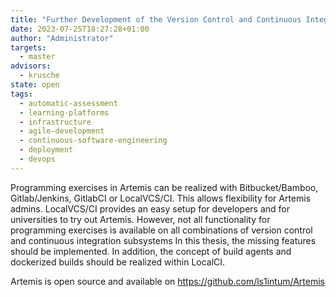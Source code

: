 ```yaml
---
title: "Further Development of the Version Control and Continuous Integration in Artemis"
date: 2023-07-25T18:27:28+01:00
author: "Administrator"
targets:
  - master
advisors:
  - krusche
state: open
tags:
  - automatic-assessment
  - learning-platforms
  - infrastructure
  - agile-development
  - continuous-software-engineering
  - deployment
  - devops
---
```

Programming exercises in Artemis can be realized with Bitbucket/Bamboo, Gitlab/Jenkins, GitlabCI or LocalVCS/CI.
This allows flexibility for Artemis admins. LocalVCS/CI provides an easy setup for developers and for universities to try out Artemis.
However, not all functionality for programming exercises is available on all combinations of version control and continuous integration subsystems
In this thesis, the missing features should be implemented. In addition, the concept of build agents and dockerized builds should be realized within
LocalCI. 

Artemis is open source and available on https://github.com/ls1intum/Artemis
